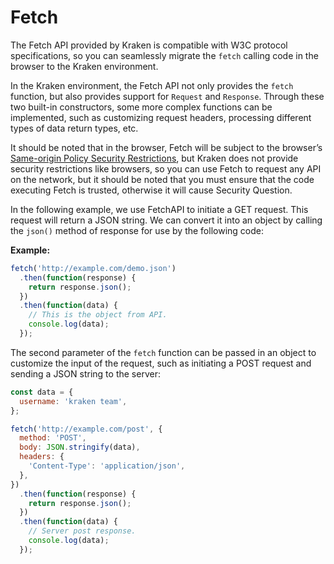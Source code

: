 # Fetch

The Fetch API provided by Kraken is compatible with W3C protocol specifications, so you can seamlessly migrate the `fetch` calling code in the browser to the Kraken environment.

In the Kraken environment, the Fetch API not only provides the `fetch` function, but also provides support for `Request` and `Response`. Through these two built-in constructors, some more complex functions can be implemented, such as customizing request headers, processing different types of data return types, etc.

It should be noted that in the browser, Fetch will be subject to the browser’s [Same-origin Policy Security Restrictions](https://developer.mozilla.org/en-US/docs/Web/HTTP/Headers/Content-Security-Policy), but Kraken does not provide security restrictions like browsers, so you can use Fetch to request any API on the network, but it should be noted that you must ensure that the code executing Fetch is trusted, otherwise it will cause Security Question.

In the following example, we use FetchAPI to initiate a GET request. This request will return a JSON string. We can convert it into an object by calling the `json()` method of response for use by the following code:

**Example:**

```javascript
fetch('http://example.com/demo.json')
  .then(function(response) {
    return response.json();
  })
  .then(function(data) {
    // This is the object from API.
    console.log(data);
  });
```

The second parameter of the `fetch` function can be passed in an object to customize the input of the request, such as initiating a POST request and sending a JSON string to the server:

```javascript
const data = {
  username: 'kraken team',
};

fetch('http://example.com/post', {
  method: 'POST',
  body: JSON.stringify(data),
  headers: {
    'Content-Type': 'application/json',
  },
})
  .then(function(response) {
    return response.json();
  })
  .then(function(data) {
    // Server post response.
    console.log(data);
  });
```
